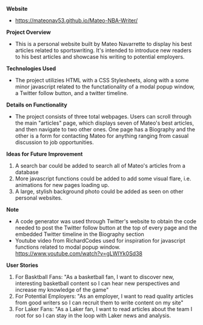 **Website**  
  - https://mateonav53.github.io/Mateo-NBA-Writer/

**Project Overview**  
  - This is a personal website built by Mateo Navarrette to display his best articles related to sportswriting. It's intended to introduce new readers to his best articles and showcase his writing to potential employers.  

**Technologies Used**  
  - The project utilizies HTML with a CSS Stylesheets, along with a some minor javascript related to the functationality of a modal popup window, a Twitter follow button, and a twitter timeline.  

**Details on Functionality**  
  - The project consists of three total webpages. Users can scroll through the main "articles" page, which displays seven of Mateo's best articles, and then navigate to two other ones. One page has a Biography and the other is a form for contacting Mateo for anything ranging from casual discussion to job opportunities.  

**Ideas for Future Improvement**  
  1. A search bar could be added to search all of Mateo's articles from a database  
  2. More javascript functions could be added to add some visual flare, i.e. animations for new pages loading up.  
  3. A large, stylish background photo could be added as seen on other personal websites.  

**Note**  
  - A code generator was used through Twitter's website to obtain the code needed to post the Twitter follow button at the top of every page and the embedded Twitter timeline in the Biography section  
  - Youtube video from RichardCodes used for inspiration for javascript functions related to modal popup window.  https://www.youtube.com/watch?v=gLWIYk0Sd38 

**User Stories**  
  1. For Basktball Fans: "As a basketball fan, I want to discover new, interesting basketball content so I can hear new perspectives and increase my knowledge of the game"  
  2. For Potential Employers: "As an employer, I want to read quality articles from good writers so I can recruit them to write content on my site"  
  3. For Laker Fans: "As a Laker fan, I want to read articles about the team I root for so I can stay in the loop with Laker news and analysis.
